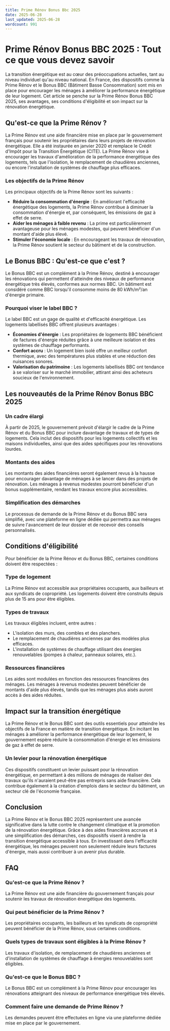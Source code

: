 ```yaml
---
title: Prime Rénov Bonus Bbc 2025
date: 2025-06-28
last_updated: 2025-06-28
wordcount: 991
---
```


# Prime Rénov Bonus BBC 2025 : Tout ce que vous devez savoir

La transition énergétique est au cœur des préoccupations actuelles, tant au niveau individuel qu'au niveau national. En France, des dispositifs comme la Prime Rénov et le Bonus BBC (Bâtiment Basse Consommation) sont mis en place pour encourager les ménages à améliorer la performance énergétique de leur logement. Cet article se penche sur la Prime Rénov Bonus BBC 2025, ses avantages, ses conditions d'éligibilité et son impact sur la rénovation énergétique.

## Qu'est-ce que la Prime Rénov ?

La Prime Rénov est une aide financière mise en place par le gouvernement français pour soutenir les propriétaires dans leurs projets de rénovation énergétique. Elle a été instaurée en janvier 2020 et remplace le Crédit d'Impôt pour la Transition Énergétique (CITE). La Prime Rénov vise à encourager les travaux d'amélioration de la performance énergétique des logements, tels que l'isolation, le remplacement de chaudières anciennes, ou encore l'installation de systèmes de chauffage plus efficaces.

### Les objectifs de la Prime Rénov

Les principaux objectifs de la Prime Rénov sont les suivants :

- **Réduire la consommation d'énergie** : En améliorant l'efficacité énergétique des logements, la Prime Rénov contribue à diminuer la consommation d'énergie et, par conséquent, les émissions de gaz à effet de serre.
- **Aider les ménages à faible revenu** : La prime est particulièrement avantageuse pour les ménages modestes, qui peuvent bénéficier d'un montant d'aide plus élevé.
- **Stimuler l'économie locale** : En encourageant les travaux de rénovation, la Prime Rénov soutient le secteur du bâtiment et de la construction.

## Le Bonus BBC : Qu'est-ce que c'est ?

Le Bonus BBC est un complément à la Prime Rénov, destiné à encourager les rénovations qui permettent d'atteindre des niveaux de performance énergétique très élevés, conformes aux normes BBC. Un bâtiment est considéré comme BBC lorsqu'il consomme moins de 80 kWh/m²/an d'énergie primaire.

### Pourquoi viser le label BBC ?

Le label BBC est un gage de qualité et d'efficacité énergétique. Les logements labellisés BBC offrent plusieurs avantages :

- **Économies d'énergie** : Les propriétaires de logements BBC bénéficient de factures d'énergie réduites grâce à une meilleure isolation et des systèmes de chauffage performants.
- **Confort accru** : Un logement bien isolé offre un meilleur confort thermique, avec des températures plus stables et une réduction des nuisances sonores.
- **Valorisation du patrimoine** : Les logements labellisés BBC ont tendance à se valoriser sur le marché immobilier, attirant ainsi des acheteurs soucieux de l'environnement.

## Les nouveautés de la Prime Rénov Bonus BBC 2025

### Un cadre élargi

À partir de 2025, le gouvernement prévoit d'élargir le cadre de la Prime Rénov et du Bonus BBC pour inclure davantage de travaux et de types de logements. Cela inclut des dispositifs pour les logements collectifs et les maisons individuelles, ainsi que des aides spécifiques pour les rénovations lourdes.

### Montants des aides

Les montants des aides financières seront également revus à la hausse pour encourager davantage de ménages à se lancer dans des projets de rénovation. Les ménages à revenus modestes pourront bénéficier d'un bonus supplémentaire, rendant les travaux encore plus accessibles.

### Simplification des démarches

Le processus de demande de la Prime Rénov et du Bonus BBC sera simplifié, avec une plateforme en ligne dédiée qui permettra aux ménages de suivre l'avancement de leur dossier et de recevoir des conseils personnalisés.

## Conditions d'éligibilité

Pour bénéficier de la Prime Rénov et du Bonus BBC, certaines conditions doivent être respectées :

### Type de logement

La Prime Rénov est accessible aux propriétaires occupants, aux bailleurs et aux syndicats de copropriété. Les logements doivent être construits depuis plus de 15 ans pour être éligibles.

### Types de travaux

Les travaux éligibles incluent, entre autres :

- L'isolation des murs, des combles et des planchers.
- Le remplacement de chaudières anciennes par des modèles plus efficaces.
- L'installation de systèmes de chauffage utilisant des énergies renouvelables (pompes à chaleur, panneaux solaires, etc.).

### Ressources financières

Les aides sont modulées en fonction des ressources financières des ménages. Les ménages à revenus modestes peuvent bénéficier de montants d'aide plus élevés, tandis que les ménages plus aisés auront accès à des aides réduites.

## Impact sur la transition énergétique

La Prime Rénov et le Bonus BBC sont des outils essentiels pour atteindre les objectifs de la France en matière de transition énergétique. En incitant les ménages à améliorer la performance énergétique de leur logement, le gouvernement espère réduire la consommation d'énergie et les émissions de gaz à effet de serre.

### Un levier pour la rénovation énergétique

Ces dispositifs constituent un levier puissant pour la rénovation énergétique, en permettant à des millions de ménages de réaliser des travaux qu'ils n'auraient peut-être pas entrepris sans aide financière. Cela contribue également à la création d'emplois dans le secteur du bâtiment, un secteur clé de l'économie française.

## Conclusion

La Prime Rénov et le Bonus BBC 2025 représentent une avancée significative dans la lutte contre le changement climatique et la promotion de la rénovation énergétique. Grâce à des aides financières accrues et à une simplification des démarches, ces dispositifs visent à rendre la transition énergétique accessible à tous. En investissant dans l'efficacité énergétique, les ménages peuvent non seulement réduire leurs factures d'énergie, mais aussi contribuer à un avenir plus durable.

## FAQ

### Qu'est-ce que la Prime Rénov ?

La Prime Rénov est une aide financière du gouvernement français pour soutenir les travaux de rénovation énergétique des logements.

### Qui peut bénéficier de la Prime Rénov ?

Les propriétaires occupants, les bailleurs et les syndicats de copropriété peuvent bénéficier de la Prime Rénov, sous certaines conditions.

### Quels types de travaux sont éligibles à la Prime Rénov ?

Les travaux d'isolation, de remplacement de chaudières anciennes et d'installation de systèmes de chauffage à énergies renouvelables sont éligibles.

### Qu'est-ce que le Bonus BBC ?

Le Bonus BBC est un complément à la Prime Rénov pour encourager les rénovations atteignant des niveaux de performance énergétique très élevés.

### Comment faire une demande de Prime Rénov ?

Les demandes peuvent être effectuées en ligne via une plateforme dédiée mise en place par le gouvernement.